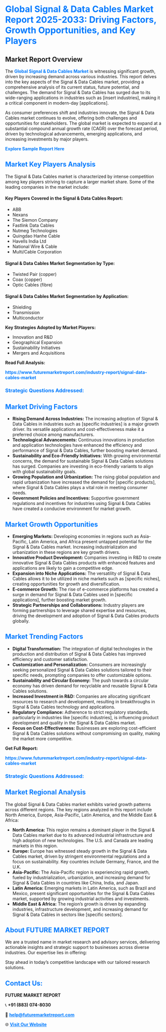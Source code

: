 <h1 style="color: #007BFF;">Global Signal & Data Cables Market Report 2025-2033: Driving Factors, Growth Opportunities, and Key Players</h1>

<section id="overview">
<h2>Market Report Overview</h2>
<p>The <a href="https://www.futuremarketreport.com/industry-report/signal-data-cables-market" style="color: #007BFF; text-decoration: none;"><strong>Global Signal & Data Cables Market</strong></a> is witnessing significant growth, driven by increasing demand across various industries. This report delves into the key aspects of the Signal & Data Cables market, providing a comprehensive analysis of its current status, future potential, and challenges. The demand for Signal & Data Cables has surged due to its wide-ranging applications in industries such as [insert industries], making it a critical component in modern-day [applications].</p>
<p>As consumer preferences shift and industries innovate, the Signal & Data Cables market continues to evolve, offering both challenges and opportunities for stakeholders. The global market is expected to expand at a substantial compound annual growth rate (CAGR) over the forecast period, driven by technological advancements, emerging applications, and increasing investments by major players.</p>
</section>

<section id="overview">
<p><a href="https://www.futuremarketreport.com/request-sample/reportId=58595" style="color: #007BFF; text-decoration: none;"><strong>Explore Sample Report Here</strong></a></p>
</section>

<section id="key-players">
<h2 style="color: #007BFF;">Market Key Players Analysis</h2>
<p>The Signal & Data Cables market is characterized by intense competition among key players striving to capture a larger market share. Some of the leading companies in the market include:</p>
<h4>Key Players Covered in the Signal & Data Cables Report:</h4>
<ul><li>ABB</li><li>Nexans</li><li>The Siemon Company</li><li>Fastlink Data Cables</li><li>Nutmeg Technologies</li><li>Quingdao Hanhe Cable</li><li>Havells India Ltd</li><li>National Wire &amp; Cable</li><li>Multi/Cable Corporation</li></ul>
<h4>Signal & Data Cables Market Segmentation by Type:</h4>
<ul><li>Twisted Pair (copper)</li><li>Coax (copper)</li><li>Optic Cables (fibre)</li></ul>

<h4>Signal & Data Cables Market Segmentation by Application:</h4>
<ul><li>Shielding</li><li>Transmission</li><li>Multiconductor</li></ul>
<p><strong>Key Strategies Adopted by Market Players:</strong></p>
<ul>
<li>Innovation and R&D</li>
<li>Geographical Expansion</li>
<li>Sustainability Initiatives</li>
<li>Mergers and Acquisitions</li>
</ul>
</section>

<section>
<p><strong>Read Full Analysis: </strong></p><a href="https://www.futuremarketreport.com/industry-report/signal-data-cables-market" style="color: #007BFF; text-decoration: none;"><strong>https://www.futuremarketreport.com/industry-report/signal-data-cables-market</strong></a>
<h3 style="color: #007BFF;">Strategic Questions Addressed:</h3>
</section>

<section id="driving-factors">
<h2 style="color: #007BFF;">Market Driving Factors</h2>
<ul>
<li><strong>Rising Demand Across Industries:</strong> The increasing adoption of Signal & Data Cables in industries such as [specific industries] is a major growth driver. Its versatile applications and cost-effectiveness make it a preferred choice among manufacturers.</li>
<li><strong>Technological Advancements:</strong> Continuous innovations in production and application technologies have enhanced the efficiency and performance of Signal & Data Cables, further boosting market demand.</li>
<li><strong>Sustainability and Eco-Friendly Initiatives:</strong> With growing environmental concerns, the demand for sustainable Signal & Data Cables solutions has surged. Companies are investing in eco-friendly variants to align with global sustainability goals.</li>
<li><strong>Growing Population and Urbanization:</strong> The rising global population and rapid urbanization have increased the demand for [specific products], where Signal & Data Cables plays a vital role in meeting consumer needs.</li>
<li><strong>Government Policies and Incentives:</strong> Supportive government regulations and incentives for industries using Signal & Data Cables have created a conducive environment for market growth.</li>
</ul>
</section>

<section id="growth-opportunities">
<h2 style="color: #007BFF;">Market Growth Opportunities</h2>
<ul>
<li><strong>Emerging Markets:</strong> Developing economies in regions such as Asia-Pacific, Latin America, and Africa present untapped potential for the Signal & Data Cables market. Increasing industrialization and urbanization in these regions are key growth drivers.</li>
<li><strong>Innovative Product Development:</strong> Companies investing in R&D to create innovative Signal & Data Cables products with enhanced features and applications are likely to gain a competitive edge.</li>
<li><strong>Expansion into Niche Applications:</strong> The versatility of Signal & Data Cables allows it to be utilized in niche markets such as [specific niches], creating opportunities for growth and diversification.</li>
<li><strong>E-commerce Growth:</strong> The rise of e-commerce platforms has created a surge in demand for Signal & Data Cables used in [specific applications], further boosting market growth.</li>
<li><strong>Strategic Partnerships and Collaborations:</strong> Industry players are forming partnerships to leverage shared expertise and resources, driving the development and adoption of Signal & Data Cables products globally.</li>
</ul>
</section>

<section id="trending-factors">
<h2 style="color: #007BFF;">Market Trending Factors</h2>
<ul>
<li><strong>Digital Transformation:</strong> The integration of digital technologies in the production and distribution of Signal & Data Cables has improved efficiency and customer satisfaction.</li>
<li><strong>Customization and Personalization:</strong> Consumers are increasingly seeking personalized Signal & Data Cables solutions tailored to their specific needs, prompting companies to offer customizable options.</li>
<li><strong>Sustainability and Circular Economy:</strong> The push towards a circular economy has driven demand for recyclable and reusable Signal & Data Cables solutions.</li>
<li><strong>Increased Investment in R&D:</strong> Companies are allocating significant resources to research and development, resulting in breakthroughs in Signal & Data Cables technology and applications.</li>
<li><strong>Regulatory Compliance:</strong> Adherence to strict regulatory standards, particularly in industries like [specific industries], is influencing product development and quality in the Signal & Data Cables market.</li>
<li><strong>Focus on Cost-Effectiveness:</strong> Businesses are exploring cost-efficient Signal & Data Cables solutions without compromising on quality, making the market more competitive.</li>
</ul>
</section>

<section>
<p><strong>Get Full Report: </strong></p><a href="https://www.futuremarketreport.com/industry-report/signal-data-cables-market" style="color: #007BFF; text-decoration: none;"><strong>https://www.futuremarketreport.com/industry-report/signal-data-cables-market</strong></a>
<h3 style="color: #007BFF;">Strategic Questions Addressed:</h3>
</section>


<section id="regional-analysis">
<h2 style="color: #007BFF;">Market Regional Analysis</h2>
<p>The global Signal & Data Cables market exhibits varied growth patterns across different regions. The key regions analyzed in this report include North America, Europe, Asia-Pacific, Latin America, and the Middle East & Africa:</p>
<ul>
<li><strong>North America:</strong> This region remains a dominant player in the Signal & Data Cables market due to its advanced industrial infrastructure and high adoption of new technologies. The U.S. and Canada are leading markets in this region.</li>
<li><strong>Europe:</strong> Europe has witnessed steady growth in the Signal & Data Cables market, driven by stringent environmental regulations and a focus on sustainability. Key countries include Germany, France, and the U.K.</li>
<li><strong>Asia-Pacific:</strong> The Asia-Pacific region is experiencing rapid growth, fueled by industrialization, urbanization, and increasing demand for Signal & Data Cables in countries like China, India, and Japan.</li>
<li><strong>Latin America:</strong> Emerging markets in Latin America, such as Brazil and Mexico, present significant opportunities for the Signal & Data Cables market, supported by growing industrial activities and investments.</li>
<li><strong>Middle East & Africa:</strong> The region’s growth is driven by expanding industries, infrastructure development, and increasing demand for Signal & Data Cables in sectors like [specific sectors].</li>
</ul>
</section>

<footer>
<h2 style="color: #007BFF;">About FUTURE MARKET REPORT</h2>
<p>We are a trusted name in market research and advisory services, delivering actionable insights and strategic support to businesses across diverse industries. Our expertise lies in offering:</p>

<p>Stay ahead in today’s competitive landscape with our tailored research solutions.</p>

<h2 style="color: #007BFF;">Contact Us:</h2>
<p><strong>FUTURE MARKET REPORT</strong></p>
<p>📞 <strong>+91 (883) 074-8030</strong></p>
<p>📧 <strong><a href="mailto:help@futuremarketreport.com" style="color: #007BFF;">help@futuremarketreport.com</a></strong></p>
<p>🌐 <strong><a href="https://www.futuremarketreport.com/" style="color: #007BFF;">Visit Our Website</a></strong></p>
</footer>